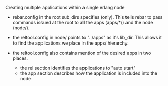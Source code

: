 Creating multiple applications within a single erlang node

- rebar.config in the root sub_dirs specifies (only). This tells rebar to pass commands issued at the root to all the apps (apps/*/) and the node (node/).

- the reltool.config in node/ points to "../apps" as it's lib_dir. This allows it to find the applications we place in the apps/ hierarchy.

- the reltool.config also contains mention of the desired apps in two places.

	- the rel section identifies the applications to "auto start"
	- the app section describes how the application is included into the node
	
	
